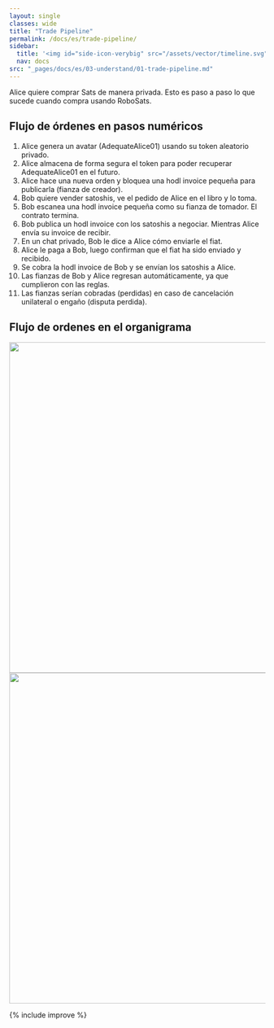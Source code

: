 ```yaml
---
layout: single
classes: wide
title: "Trade Pipeline"
permalink: /docs/es/trade-pipeline/
sidebar:
  title: '<img id="side-icon-verybig" src="/assets/vector/timeline.svg"/>Trade Pipeline'
  nav: docs
src: "_pages/docs/es/03-understand/01-trade-pipeline.md"
---
```


Alice quiere comprar Sats de manera privada. Esto es paso a paso lo que sucede cuando compra usando RoboSats.

## Flujo de órdenes en pasos numéricos

1. Alice genera un avatar (AdequateAlice01) usando su token aleatorio privado.
2. Alice almacena de forma segura el token para poder recuperar AdequateAlice01 en el futuro.
3. Alice hace una nueva orden y bloquea una hodl invoice pequeña para publicarla (fianza de creador).
4. Bob quiere vender satoshis, ve el pedido de Alice en el libro y lo toma.
5. Bob escanea una hodl invoice pequeña como su fianza de tomador. El contrato termina.
6. Bob publica un hodl invoice con los satoshis a negociar. Mientras Alice envía su invoice de recibir.
7. En un chat privado, Bob le dice a Alice cómo enviarle el fiat.
8. Alice le paga a Bob, luego confirman que el fiat ha sido enviado y recibido.
9. Se cobra la hodl invoice de Bob y se envían los satoshis a Alice.
10. Las fianzas de Bob y Alice regresan automáticamente, ya que cumplieron con las reglas.
11. Las fianzas serían cobradas (perdidas) en caso de cancelación unilateral o engaño (disputa perdida).

##  Flujo de ordenes en el organigrama

<div align="center">
    <img src="/assets/images/trade-pipeline/buyer-en.jpg" width="650"/>
</div>

<div align="center">
    <img src="/assets/images/trade-pipeline/seller-en.jpg" width="650"/>
</div>

{% include improve %}
